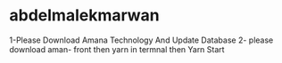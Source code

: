# abdelmalekmarwan


1-Please Download Amana Technology And Update Database
2- please download aman- front  then yarn in termnal then Yarn Start  
